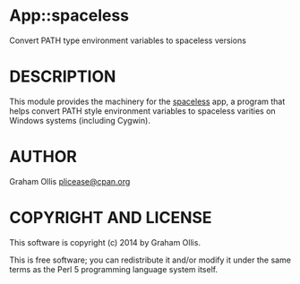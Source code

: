 # App::spaceless

Convert PATH type environment variables to spaceless versions

# DESCRIPTION

This module provides the machinery for the [spaceless](https://metacpan.org/pod/spaceless) app, a program
that helps convert PATH style environment variables to spaceless varities
on Windows systems (including Cygwin).

# AUTHOR

Graham Ollis <plicease@cpan.org>

# COPYRIGHT AND LICENSE

This software is copyright (c) 2014 by Graham Ollis.

This is free software; you can redistribute it and/or modify it under
the same terms as the Perl 5 programming language system itself.
